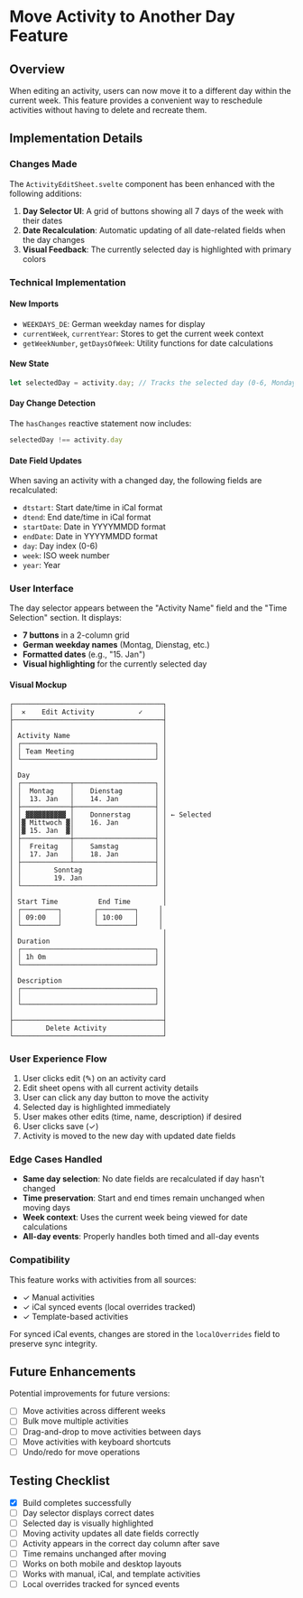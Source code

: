 # Move Activity to Another Day Feature

## Overview
When editing an activity, users can now move it to a different day within the current week. This feature provides a convenient way to reschedule activities without having to delete and recreate them.

## Implementation Details

### Changes Made
The `ActivityEditSheet.svelte` component has been enhanced with the following additions:

1. **Day Selector UI**: A grid of buttons showing all 7 days of the week with their dates
2. **Date Recalculation**: Automatic updating of all date-related fields when the day changes
3. **Visual Feedback**: The currently selected day is highlighted with primary colors

### Technical Implementation

#### New Imports
- `WEEKDAYS_DE`: German weekday names for display
- `currentWeek`, `currentYear`: Stores to get the current week context
- `getWeekNumber`, `getDaysOfWeek`: Utility functions for date calculations

#### New State
```typescript
let selectedDay = activity.day; // Tracks the selected day (0-6, Monday-Sunday)
```

#### Day Change Detection
The `hasChanges` reactive statement now includes:
```typescript
selectedDay !== activity.day
```

#### Date Field Updates
When saving an activity with a changed day, the following fields are recalculated:
- `dtstart`: Start date/time in iCal format
- `dtend`: End date/time in iCal format
- `startDate`: Date in YYYYMMDD format
- `endDate`: Date in YYYYMMDD format
- `day`: Day index (0-6)
- `week`: ISO week number
- `year`: Year

### User Interface

The day selector appears between the "Activity Name" field and the "Time Selection" section. It displays:
- **7 buttons** in a 2-column grid
- **German weekday names** (Montag, Dienstag, etc.)
- **Formatted dates** (e.g., "15. Jan")
- **Visual highlighting** for the currently selected day

#### Visual Mockup

```
┌─────────────────────────────────────┐
│  ✕    Edit Activity           ✓     │
├─────────────────────────────────────┤
│                                     │
│ Activity Name                       │
│ ┌─────────────────────────────────┐ │
│ │ Team Meeting                    │ │
│ └─────────────────────────────────┘ │
│                                     │
│ Day                                 │
│ ┌────────────┬────────────────────┐ │
│ │  Montag    │    Dienstag        │ │
│ │  13. Jan   │    14. Jan         │ │
│ ├────────────┼────────────────────┤ │
│ │ ▓▓▓▓▓▓▓▓▓▓ │    Donnerstag      │ │ ← Selected
│ │▓ Mittwoch ▓│    16. Jan         │ │
│ │▓ 15. Jan  ▓│                    │ │
│ ├────────────┼────────────────────┤ │
│ │  Freitag   │    Samstag         │ │
│ │  17. Jan   │    18. Jan         │ │
│ ├────────────┴────────────────────┤ │
│ │        Sonntag                  │ │
│ │        19. Jan                  │ │
│ └─────────────────────────────────┘ │
│                                     │
│ Start Time          End Time        │
│ ┌─────────┐        ┌─────────┐     │
│ │ 09:00   │        │ 10:00   │     │
│ └─────────┘        └─────────┘     │
│                                     │
│ Duration                            │
│ ┌─────────────────────────────────┐ │
│ │ 1h 0m                           │ │
│ └─────────────────────────────────┘ │
│                                     │
│ Description                         │
│ ┌─────────────────────────────────┐ │
│ │                                 │ │
│ └─────────────────────────────────┘ │
│                                     │
├─────────────────────────────────────┤
│        Delete Activity              │
└─────────────────────────────────────┘
```

### User Experience Flow

1. User clicks edit (✎) on an activity card
2. Edit sheet opens with all current activity details
3. User can click any day button to move the activity
4. Selected day is highlighted immediately
5. User makes other edits (time, name, description) if desired
6. User clicks save (✓)
7. Activity is moved to the new day with updated date fields

### Edge Cases Handled

- **Same day selection**: No date fields are recalculated if day hasn't changed
- **Time preservation**: Start and end times remain unchanged when moving days
- **Week context**: Uses the current week being viewed for date calculations
- **All-day events**: Properly handles both timed and all-day events

### Compatibility

This feature works with activities from all sources:
- ✓ Manual activities
- ✓ iCal synced events (local overrides tracked)
- ✓ Template-based activities

For synced iCal events, changes are stored in the `localOverrides` field to preserve sync integrity.

## Future Enhancements

Potential improvements for future versions:
- [ ] Move activities across different weeks
- [ ] Bulk move multiple activities
- [ ] Drag-and-drop to move activities between days
- [ ] Move activities with keyboard shortcuts
- [ ] Undo/redo for move operations

## Testing Checklist

- [x] Build completes successfully
- [ ] Day selector displays correct dates
- [ ] Selected day is visually highlighted
- [ ] Moving activity updates all date fields correctly
- [ ] Activity appears in the correct day column after save
- [ ] Time remains unchanged after moving
- [ ] Works on both mobile and desktop layouts
- [ ] Works with manual, iCal, and template activities
- [ ] Local overrides tracked for synced events